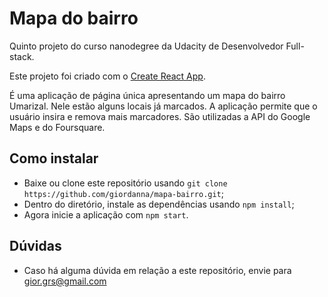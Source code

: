 # Mapa do bairro
Quinto projeto do curso nanodegree da Udacity de Desenvolvedor Full-stack.

Este projeto foi criado com o [Create React App](https://github.com/facebook/create-react-app).

É uma aplicação de página única apresentando um mapa do bairro Umarizal. Nele estão alguns locais já marcados. A aplicação permite que o usuário insira e remova mais marcadores. São utilizadas a API do Google Maps e do Foursquare.

## Como instalar
- Baixe ou clone este repositório usando `git clone https://github.com/giordanna/mapa-bairro.git`;
- Dentro do diretório, instale as dependências usando `npm install`;
- Agora inicie a aplicação com `npm start`.

## Dúvidas
 - Caso há alguma dúvida em relação a este repositório, envie para gior.grs@gmail.com
